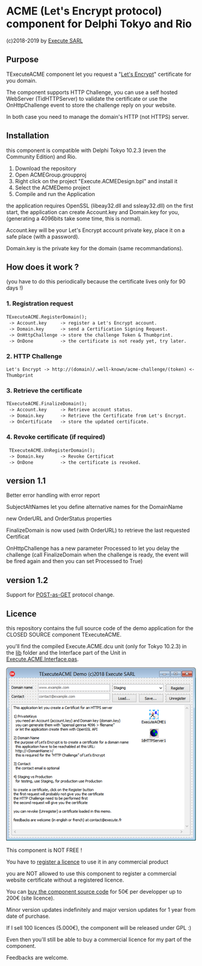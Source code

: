 # ACME (Let's Encrypt protocol) component for Delphi Tokyo and Rio
(c)2018-2019 by [Execute SARL](http://www.execute.fr)

## Purpose

TExecuteACME component let you request a "[Let's Encrypt](https://letsencrypt.org/)" certificate for you domain.

The component supports HTTP Challenge, you can use a self hosted WebServer (TidHTTPServer) to validate the certificate or use the OnHttpChallenge event to store the challenge reply on your website.

In both case you need to manage the domain's HTTP (not HTTPS) server.

## Installation

this component is compatible with Delphi Tokyo 10.2.3 (even the Community Edition) and Rio.

1. Download the repository
2. Open ACMEGroup.groupproj
3. Right click on the project "Execute.ACMEDesign.bpl" and install it
4. Select the ACMEDemo project
5. Compile and run the Application

the application requires OpenSSL (libeay32.dll and ssleay32.dll)
on the first start, the application can create Account.key and Domain.key for you, (generating a 4096bits take some time, this is normal).

Account.key will be your Let's Encrypt account private key, place it on a safe place (with a password).

Domain.key is the private key for the domain (same recommandations).
	
## How does it work ?

(you have to do this periodically  because the certificate lives only for 90 days !)

### 1. Registration request
	TExecuteACME.RegisterDomain();
	 -> Account.key     -> register a Let's Encrypt account.
	 -> Domain.key      -> send a Certification Signing Request.
	 -> OnHttpChallenge -> store the challenge Token & Thumbprint.
	 -> OnDone          -> the certificate is not ready yet, try later.
### 2. HTTP Challenge
	Let's Encrypt -> http://(domain)/.well-known/acme-challenge/(token) <- Thumbprint
### 3. Retrieve the certificate
	TExecuteACME.FinalizeDomain();
	 -> Account.key     -> Retrieve account status.
	 -> Domain.key      -> Retrieve the Certificate from Let's Encrypt.
	 -> OnCertificate   -> store the updated certificate.
### 4. Revoke certificate (if required)
	 TExecuteACME.UnRegisterDomain();
	 -> Domain.key      -> Revoke Certificat
	 -> OnDone          -> the certificate is revoked.
	 
## version 1.1

Better error handling with error report

SubjectAltNames let you define alternative names for the DomainName

new OrderURL and OrderStatus properties

FinalizeDomain is now used (with OrderURL) to retrieve the last requested Certificat

OnHttpChallenge has a new parameter Processed to let you delay the challenge (call FinalizeDomain when the challenge is ready, the event will be fired again and then you can set Processed to True)

## version 1.2

Support for [POST-as-GET](https://community.letsencrypt.org/t/acme-breaking-change-most-gets-become-posts/71025) protocol change.

## Licence

this repository contains the full source code of the demo application for the CLOSED SOURCE component TExecuteACME.

you'll find the compiled Execute.ACME.dcu unit (only for Tokyo 10.2.3) in the [lib](/lib) folder and the Interface part of the Unit in [Execute.ACME.Interface.pas](lib/Execute.ACME.Interface.pas).

![screen](ACME-Component.png)

This component is NOT FREE !

You have to [register a licence](https://store.execute.fr) to use it in any commercial product

you are NOT allowed to use this component to register a commercial website
certificate without a registered licence.

You can [buy the component source code](https://store.execute.fr) for 50&euro; per developper up to 200&euro; (site licence).

Minor version updates indefinitely and major version updates for 1 year from date of purchase.

If I sell 100 licences (5.000&euro;), the component will be released under GPL :)

Even then you'll still be able to buy a commercial licence for my part of the component.

Feedbacks are welcome.